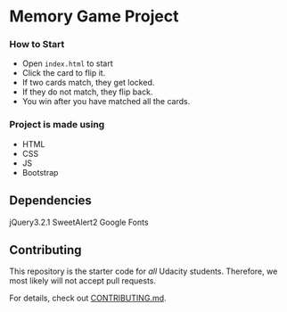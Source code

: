 # Memory Game Project

### How to Start

- Open `index.html` to start
- Click the card to flip it.
- If two cards match, they get locked.
- If they do not match, they flip back.
- You win after you have matched all the cards.

### Project is made using

- HTML
- CSS
- JS
- Bootstrap

## Dependencies
jQuery3.2.1
SweetAlert2
Google Fonts

## Contributing

This repository is the starter code for _all_ Udacity students. Therefore, we most likely will not accept pull requests.

For details, check out [CONTRIBUTING.md](CONTRIBUTING.md).
